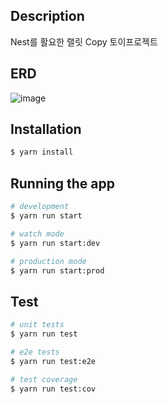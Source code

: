 ## Description

Nest를 활요한 랠릿 Copy 토이프로젝트

## ERD

![image](https://github.com/foody-moody/foodymoody/assets/99056666/a7d545b3-0c21-4800-8153-4869b4e27036)

## Installation

```bash
$ yarn install
```

## Running the app

```bash
# development
$ yarn run start

# watch mode
$ yarn run start:dev

# production mode
$ yarn run start:prod
```

## Test

```bash
# unit tests
$ yarn run test

# e2e tests
$ yarn run test:e2e

# test coverage
$ yarn run test:cov
```
